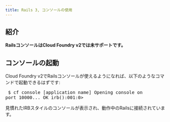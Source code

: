 ```yaml
---
title: Rails 3, コンソールの使用
---
```


## <a id='intro'></a>紹介 ##

**RailsコンソールはCloud Foundry v2では未サポートです。**

## <a id='invoke'></a>コンソールの起動 ##

Cloud Foundry v2でRailsコンソールが使えるようになれば、以下のようなコマンドで起動できるはずです:

<pre class="terminal"> $ cf console [application name] Opening console on
port 10000... OK irb():001:0> </pre>

見慣れたIRBスタイルのコンソールが表示され、動作中のRailsに接続されています。
